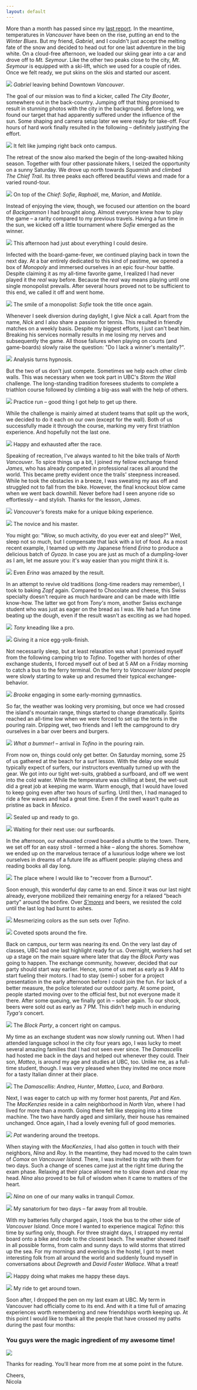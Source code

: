 ```yaml
---
layout: default
---
```

More than a month has passed since my [last report](./van2.md). In the meantime, temperatures in _Vancouver_ have been on the rise, putting an end to the _Winter Blues_. But my friend, _Gabriel_, and I couldn't just accept the melting fate of the snow and decided to head out for one last adventure in the big white. On a cloud-free afternoon, we loaded our skiing gear into a car and drove off to _Mt. Seymour_. Like the other two peaks close to the city, _Mt. Seymour_ is equipped with a ski-lift, which we used for a couple of rides. Once we felt ready, we put skins on the skis and started our ascent. 

![](./imgs/van3/van3_1.jpg)
_Gabriel_ leaving behind Downtown _Vancouver_.

The goal of our mission was to find a kicker, called _The City Booter_, somewhere out in the back-country. Jumping off that thing promised to result in stunning photos with the city in the background. Before long, we found our target that had apparently suffered under the influence of the sun. Some shaping and camera setup later we were ready for take-off. Four hours of hard work finally resulted in the following – definitely justifying the effort.

![](./imgs/van3/van3_2.jpg)
It felt like jumping right back onto campus.

The retreat of the snow also marked the begin of the long-awaited hiking season. Together with four other passionate hikers, I seized the opportunity on a sunny Saturday. We drove up north towards _Squamish_ and climbed _The Chief Trail_. Its three peaks each offered beautiful views and made for a varied round-tour.

![](./imgs/van3/van3_3.jpg)
On top of the _Chief_: _Sofie_, _Raphaël_, me, _Marion_, and _Matilde_.

Instead of enjoying the view, though, we focused our attention on the board of _Backgammon_ I had brought along. Almost everyone knew how to play the game – a rarity compared to my previous travels. Having a fun time in the sun, we kicked off a little tournament where _Sofie_ emerged as the winner.

![](./imgs/van3/van3_4.jpg)
This afternoon had just about everything I could desire.

Infected with the board-game-fever, we continued playing back in town the next day. At a bar entirely dedicated to this kind of pastime, we opened a box of _Monopoly_ and immersed ourselves in an epic four-hour battle. Despite claiming it as my all-time favorite game, I realized I had never played it the _real_ way before. Because the _real_ way means playing until one single monopolist prevails. After several hours proved not to be sufficient to this end, we called it off and went home.

![](./imgs/van3/van3_5.jpg)
The smile of a monopolist: _Sofie_ took the title once again.

Whenever I seek diversion during daylight, I give _Nick_ a call. Apart from the name, _Nick_ and I also share a passion for tennis. This resulted in friendly matches on a weekly basis. Despite my biggest efforts, I just can't beat him. Breaking his services normally results in me losing my nerves and subsequently the game. All those failures when playing on courts (and game-boards) slowly raise the question: "Do I lack a winner's mentality?".

![](./imgs/van3/service.gif)
Analysis turns hypnosis.

But the two of us don't just compete. Sometimes we help each other climb walls. This was necessary when we took part in UBC's _Storm the Wall_ challenge. The long-standing tradition foresees students to complete a triathlon course followed by climbing a big-ass wall with the help of others.

![](./imgs/van3/wall.gif)
Practice run – good thing I got help to get up there.

While the challenge is mainly aimed at student teams that split up the work, we decided to do it each on our own (except for the wall). Both of us successfully made it through the course, marking my very first triathlon experience. And hopefully not the last one.

![](./imgs/van3/van3_6.jpg)
Happy and exhausted after the race.

Speaking of recreation, I've always wanted to hit the bike trails of _North Vancouver_. To spice things up a bit, I joined my fellow exchange friend _James_, who has already competed in professional races all around the world. This became pretty evident once the trails' steepness increased. While he took the obstacles in a breeze, I was sweating my ass off and struggled not to fall from the bike. However, the final knockout blow came when we went back downhill. Never before had I seen anyone ride so effortlessly – and stylish. Thanks for the lesson, _James_.

![](./imgs/van3/van3_6_1.jpg)
_Vancouver's_ forests make for a unique biking experience.

![](./imgs/van3/van3_6_2.jpg)
The novice and his master.

You might go: "Wow, so much activity, do you ever eat and sleep?" Well, sleep not so much, but I compensate that lack with a lot of food. As a most recent example, I teamed up with my Japanese friend _Erina_ to produce a delicious batch of _Gyoza_. In case you are just as much of a dumpling-lover as I am, let me assure you: it's way easier than you might think it is.

![](./imgs/van3/van3_7.jpg)
Even _Erina_ was amazed by the result.

In an attempt to revive old traditions (long-time readers may remember), I took to baking _Zopf_ again. Compared to Chocolate and cheese, this Swiss specialty doesn't require as much hardware and can be made with little know-how. The latter we got from _Tony's_ mom, another Swiss exchange student who was just as eager on the bread as I was. We had a fun time beating up the dough, even if the result wasn't as exciting as we had hoped.

![](./imgs/van3/van3_7_1.jpg)
_Tony_ kneading like a pro.

![](./imgs/van3/van3_7_2.jpg)
Giving it a nice egg-yolk-finish.

Not necessarily sleep, but at least relaxation was what I promised myself from the following camping trip to _Tofino_. Together with hordes of other exchange students, I forced myself out of bed at 5 AM on a Friday morning to catch a bus to the ferry terminal. On the ferry to _Vancouver Island_ people were slowly starting to wake up and resumed their typical exchangee-behavior.

![](./imgs/van3/van3_8.jpg)
_Brooke_ engaging in some early-morning gymnastics.

So far, the weather was looking very promising, but once we had crossed the island's mountain range, things started to change dramatically. Spirits reached an all-time low when we were forced to set up the tents in the pouring rain. Dripping wet, two friends and I left the campground to dry ourselves in a bar over beers and burgers.

![](./imgs/van3/van3_9.jpg)
_What a bummer!_ – arrival in _Tofino_ in the pouring rain.

From now on, things could only get better. On Saturday morning, some 25 of us gathered at the beach for a surf lesson. With the delay one would typically expect of surfers, our instructors eventually turned up with the gear. We got into our tight wet-suits, grabbed a surfboard, and off we went into the cold water. While the temperature was chilling at best, the wet-suit did a great job at keeping me warm. Warm enough, that I would have loved to keep going even after two hours of surfing. Until then, I had managed to ride a few waves and had a great time. Even if the swell wasn't quite as pristine as back in _Mexico_.

![](./imgs/van3/van3_10_1.jpg)
Sealed up and ready to go.

![](./imgs/van3/van3_10.jpg)
Waiting for their next use: our surfboards.

In the afternoon, our exhausted crowd boarded a shuttle to the town. There, we set off for an easy stroll - termed a hike – along the shores. Somehow we ended up on the marvelous terrace of a luxurious lodge where we lost ourselves in dreams of a future life as affluent people: playing chess and reading books all day long.

![](./imgs/van3/van3_11.jpg)
The place where I would like to "recover from a Burnout".

Soon enough, this wonderful day came to an end. Since it was our last night already, everyone mobilized their remaining energy for a relaxed "beach party" around the bonfire. Over [_S'mores_](https://en.wikipedia.org/wiki/S'more) and beers, we resisted the cold until the last log had burnt to ashes.

![](./imgs/van3/van3_12.jpg)
Mesmerizing colors as the sun sets over _Tofino_.

![](./imgs/van3/van3_13.jpg)
Coveted spots around the fire.

Back on campus, our term was nearing its end. On the very last day of classes, UBC had one last highlight ready for us. Overnight, workers had set up a stage on the main square where later that day the _Block Party_ was going to happen. The exchange community, however, decided that our party should start way earlier. Hence, some of us met as early as 9 AM to start fueling their motors. I had to stay (semi-) sober for a project presentation in the early afternoon before I could join the fun. For lack of a better measure, the police tolerated our outdoor party. At some point, people started moving over to the official fest, but not everyone made it there. After some queuing, we finally got in – sober again. To our shock, beers were sold out as early as 7 PM. This didn't help much in enduring _Tyga's_ concert. 

![](./imgs/van3/van3_13_1.jpg)
The _Block Party_, a concert right on campus.

My time as an exchange student was now slowly running out. When I had attended language school in the city four years ago, I was lucky to meet several amazing families that I had not seen ever since. The _Damascellis_ had hosted me back in the days and helped out whenever they could. Their son, _Matteo_, is around my age and studies at UBC, too. Unlike me, as a full-time student, though. I was very pleased when they invited me once more for a tasty Italian dinner at their place.

![](./imgs/van3/van3_14.jpg)
The _Damascellis_: _Andrea_, _Hunter_, _Matteo_, _Luca_, and _Barbara_.

Next, I was eager to catch up with my former host parents, _Pat_ and _Ken_. The _MacKenzies_ reside in a calm neighborhood in _North Van_, where I had lived for more than a month. Going there felt like stepping into a time machine. The two have hardly aged and similarly, their house has remained unchanged. Once again, I had a lovely evening full of good memories.

![](./imgs/van3/van3_15.jpg)
_Pat_ wandering around the treetops.

When staying with the _MacKenzies_, I had also gotten in touch with their neighbors, _Nina_ and _Roy_. In the meantime, they had moved to the calm town of _Comox_ on _Vancouver Island_. There, I was invited to stay with them for two days. Such a change of scenes came just at the right time during the exam phase. Relaxing at their place allowed me to slow down and clear my head. _Nina_ also proved to be full of wisdom when it came to matters of the heart.

![](./imgs/van3/van3_16.jpg)
_Nina_ on one of our many walks in tranquil _Comox_.

![](./imgs/van3/van3_17.jpg)
My sanatorium for two days – far away from all trouble.

With my batteries fully charged again, I took the bus to the other side of _Vancouver Island_. Once more I wanted to experience magical _Tofino_: this time by surfing only, though. For three straight days, I strapped my rental board onto a bike and rode to the closest beach. The weather showed itself in all possible forms, from calm and sunny days to wild storms that stirred up the sea. For my mornings and evenings in the hostel, I got to meet interesting folk from all around the world and suddenly found myself in conversations about _Degrowth_ and _David Foster Wallace_. What a treat!

![](./imgs/van3/van3_18.jpg)
Happy doing what makes me happy these days.

![](./imgs/van3/van3_19.jpg)
My ride to get around town.

Soon after, I dropped the pen on my last exam at UBC. My term in Vancouver had officially come to its end. And with it a time full of amazing experiences worth remembering and new friendships worth keeping up. At this point I would like to thank all the people that have crossed my paths during the past four months: 

### You guys were the magic ingredient of my awesome time!
![](./imgs/van3/van3_20.jpg)

Thanks for reading. You'll hear more from me at some point in the future.

Cheers, <br>
Nicola